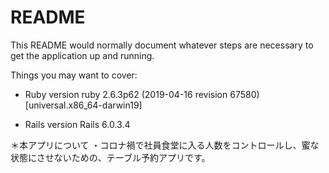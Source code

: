 # README

This README would normally document whatever steps are necessary to get the
application up and running.

Things you may want to cover:

* Ruby version
  ruby 2.6.3p62 (2019-04-16 revision 67580) [universal.x86_64-darwin19]

* Rails version
  Rails 6.0.3.4

＊本アプリについて
・コロナ禍で社員食堂に入る人数をコントロールし、蜜な状態にさせないための、テーブル予約アプリです。

